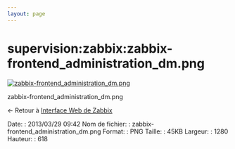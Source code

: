 ```yaml
---
layout: page
---
```


supervision:zabbix:zabbix-frontend\_administration\_dm.png
==========================================================

[![zabbix-frontend\_administration\_dm.png](../..//assets/media/supervision/zabbix/zabbix-frontend_administration_dm.png@cache=&w=900&h=434 "zabbix-frontend_administration_dm.png")](../..//assets/media/supervision/zabbix/zabbix-frontend_administration_dm.png@cache= "Afficher le fichier original")

zabbix-frontend\_administration\_dm.png

← Retour à [Interface Web de
Zabbix](../../../zabbix/zabbix-interface.html "zabbix:zabbix-interface")

Date:
:   2013/03/29 09:42
Nom de fichier:
:   zabbix-frontend\_administration\_dm.png
Format:
:   PNG
Taille:
:   45KB
Largeur:
:   1280
Hauteur:
:   618


